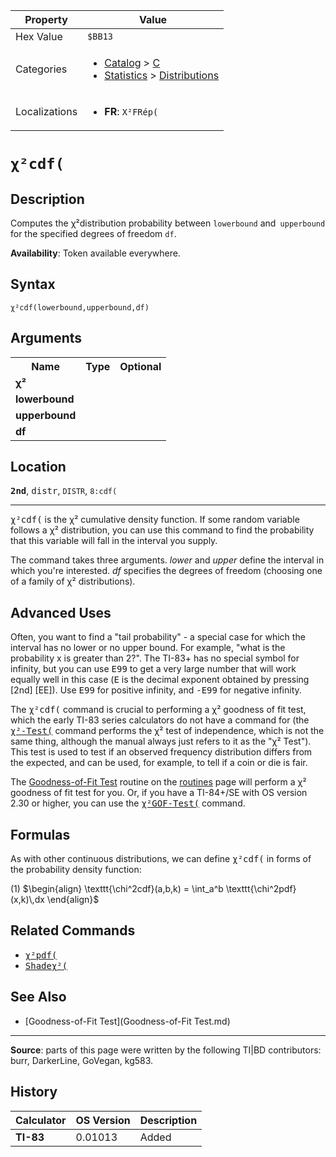 | Property      | Value |
|---------------|-------|
| Hex Value     | `$BB13`|
| Categories    | <ul><li>[Catalog](<../categories/Catalog.md>) > [C](<../categories/Catalog.md#C>)</li><li>[Statistics](<../categories/Statistics.md>) > [Distributions](<../categories/Statistics.md#Distributions>)</li></ul> |
| Localizations | <ul><li><b>FR</b>: `X²FRép(	`</li></ul> |

# `χ²cdf(`

## Description
Computes the χ²distribution probability between `lowerbound` and` upperbound` for the specified degrees of freedom `df`.


<b>Availability</b>: Token available everywhere.

## Syntax
`χ²cdf(lowerbound,upperbound,df)`

## Arguments
<table>
<tr><th>Name</th><th>Type</th><th>Optional</th></tr>

<tr><td><b>χ²</b></td><td></td><td></td></tr>

<tr><td><b>lowerbound</b></td><td></td><td></td></tr>

<tr><td><b>upperbound</b></td><td></td><td></td></tr>

<tr><td><b>df</b></td><td></td><td></td></tr>

</table>

## Location
<tt><kbd><b>2nd</b></kbd></tt>, <kbd>distr</kbd>, `DISTR`, `8:cdf(`
<hr>

<tt>χ²cdf(</tt> is the χ² cumulative density function. If some random variable follows a χ² distribution, you can use this command to find the probability that this variable will fall in the interval you supply.

The command takes three arguments. _lower_ and _upper_ define the interval in which you're interested. _df_ specifies the degrees of freedom (choosing one of a family of χ² distributions).

## Advanced Uses

Often, you want to find a "tail probability" - a special case for which the interval has no lower or no upper bound. For example, "what is the probability x is greater than 2?". The TI-83+ has no special symbol for infinity, but you can use <tt>E99</tt> to get a very large number that will work equally well in this case (<tt>E</tt> is the decimal exponent obtained by pressing [2nd] [EE]). Use <tt>E99</tt> for positive infinity, and <tt>-E99</tt> for negative infinity.

The <tt>χ²cdf(</tt> command is crucial to performing a χ² goodness of fit test, which the early TI-83 series calculators do not have a command for (the <tt><a href="χ²-Test(.md">χ²-Test(</a></tt> command performs the χ² test of independence, which is not the same thing, although the manual always just refers to it as the "χ² Test"). This test is used to test if an observed frequency distribution differs from the expected, and can be used, for example, to tell if a coin or die is fair.

The [Goodness-of-Fit Test](goodness-of-fit) routine on the [routines](routines.md) page will perform a χ² goodness of fit test for you. Or, if you have a TI-84+/SE with OS version 2.30 or higher, you can use the <tt><a href="χ²GOF-Test(.md">χ²GOF-Test(</a></tt> command.

## Formulas

As with other continuous distributions, we can define <tt>χ²cdf(</tt> in forms of the probability density function:

(1) $`\begin{align} \texttt{\chi^2cdf}(a,b,k) = \int_a^b \texttt{\chi^2pdf}(x,k)\,dx \end{align}`$ 

## Related Commands

*   <tt><a href="χ²pdf(.md">χ²pdf(</a></tt>
*   <tt><a href="Shadeχ²(.md">Shadeχ²(</a></tt>

## See Also

*   [Goodness-of-Fit Test](Goodness-of-Fit Test.md)

* * *

**Source**: parts of this page were written by the following TI|BD contributors: burr, DarkerLine, GoVegan, kg583.

## History
| Calculator | OS Version | Description |
|------------|------------|-------------|
| <b>TI-83</b> | 0.01013 | Added |



